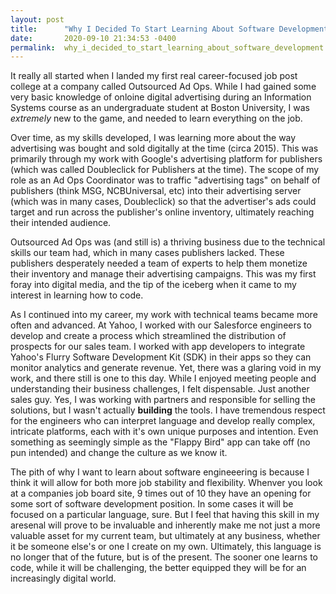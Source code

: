 ```yaml
---
layout: post
title:      "Why I Decided To Start Learning About Software Development"
date:       2020-09-10 21:34:53 -0400
permalink:  why_i_decided_to_start_learning_about_software_development
---
```



It really all started when I landed my first real career-focused job post college at a company called Outsourced Ad Ops. While I had gained some very basic knowledge of onloine digital advertising during an Information Systems course as an undergraduate student at Boston University, I was *extremely* new to the game, and needed to learn everything on the job.

Over time, as my skills developed, I was learning more about the way advertising was bought and sold digitally at the time (circa 2015). This was primarily through my work with Google's advertising platform for publishers (which was called Doubleclick for Publishers at the time). The scope of my role as an Ad Ops Coordinator was to traffic "advertising tags" on behalf of publishers (think MSG, NCBUniversal, etc) into their advertising server (which was in many cases, Doubleclick) so that the advertiser's ads could target and run across the publisher's online inventory, ultimately reaching their intended audience. 

Outsourced Ad Ops was (and still is) a thriving business due to the technical skills our team had, which in many cases publishers lacked. These publishers desperately needed a team of experts to help them monetize their inventory and manage their advertising campaigns. This was my first foray into digital media, and the tip of the iceberg when it came to my interest in learning how to code.

As I continued into my career, my work with technical teams became more often and advanced. At Yahoo, I worked with our Salesforce engineers to develop and create a process which streamlined the distribution of prospects for our sales team. I worked with app developers to integrate Yahoo's Flurry Software Development Kit (SDK) in their apps so they can monitor analytics and generate revenue. Yet, there was a glaring void in my work, and there still is one to this day. While I enjoyed meeting people and understanding their business challenges, I felt dispensable. Just another sales guy. Yes, I was working with partners and responsible for selling the solutions, but I wasn't actually **building** the tools. I have tremendous respect for the engineers who can interpret language and develop really complex, intricate platforms, each with it's own unique purposes and intention. Even something as seemingly simple as the "Flappy Bird" app can take off (no pun intended) and change the culture as we know it.

The pith of why I want to learn about software engineeering is because I think it will allow for both more job stability and flexibility. Whenver you look at a companies job board site, 9 times out of 10 they have an opening for some sort of software development position. In some cases it will be focused on a particular language, sure. But I feel that having this skill in my aresenal will prove to be invaluable and inherently make me not just a more valuable asset for my current team, but ultimately at any business, whether it be someone else's or one I create on my own. Ultimately, this language is no longer that of the future, but is of the present. The sooner one learns to code, while it will be challenging, the better equipped they will be for an increasingly digital world.

